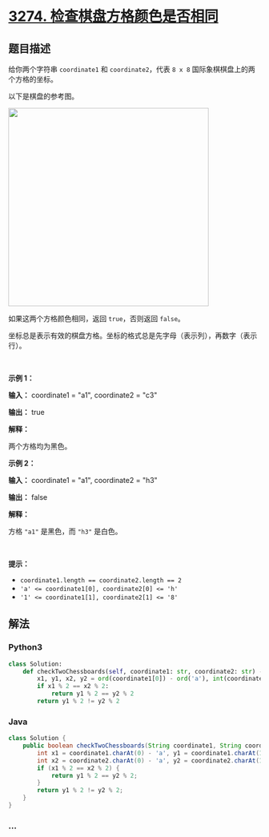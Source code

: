 # [3274. 检查棋盘方格颜色是否相同](https://leetcode.cn/problems/check-if-two-chessboard-squares-have-the-same-color)

## 题目描述

<!-- 这里写题目描述 -->

<p>给你两个字符串 <code>coordinate1</code> 和 <code>coordinate2</code>，代表 <code>8 x 8</code> 国际象棋棋盘上的两个方格的坐标。</p>

<p>以下是棋盘的参考图。</p>

<p><img alt="" src="https://assets.leetcode.com/uploads/2024/07/17/screenshot-2021-02-20-at-22159-pm.png" style="width: 400px; height: 396px;" /></p>

<p>如果这两个方格颜色相同，返回 <code>true</code>，否则返回 <code>false</code>。</p>

<p>坐标总是表示有效的棋盘方格。坐标的格式总是先字母（表示列），再数字（表示行）。</p>

<p>&nbsp;</p>

<p><strong class="example">示例 1：</strong></p>

<div class="example-block">
<p><strong>输入：</strong> <span class="example-io">coordinate1 = "a1", coordinate2 = "c3"</span></p>

<p><strong>输出：</strong> <span class="example-io">true</span></p>

<p><strong>解释：</strong></p>

<p>两个方格均为黑色。</p>
</div>

<p><strong class="example">示例 2：</strong></p>

<div class="example-block">
<p><strong>输入：</strong> <span class="example-io">coordinate1 = "a1", coordinate2 = "h3"</span></p>

<p><strong>输出：</strong> <span class="example-io">false</span></p>

<p><strong>解释：</strong></p>

<p>方格 <code>"a1"</code> 是黑色，而 <code>"h3"</code> 是白色。</p>
</div>

<p>&nbsp;</p>

<p><strong>提示：</strong></p>

<ul>
	<li><code>coordinate1.length == coordinate2.length == 2</code></li>
	<li><code>'a' &lt;= coordinate1[0], coordinate2[0] &lt;= 'h'</code></li>
	<li><code>'1' &lt;= coordinate1[1], coordinate2[1] &lt;= '8'</code></li>
</ul>


## 解法

<!-- 这里可写通用的实现逻辑 -->

<!-- tabs:start -->

### **Python3**

<!-- 这里可写当前语言的特殊实现逻辑 -->

```python
class Solution:
    def checkTwoChessboards(self, coordinate1: str, coordinate2: str) -> bool:
        x1, y1, x2, y2 = ord(coordinate1[0]) - ord('a'), int(coordinate1[1]), ord(coordinate2[0]) - ord('a'), int(coordinate2[1])
        if x1 % 2 == x2 % 2:
            return y1 % 2 == y2 % 2
        return y1 % 2 != y2 % 2
```

### **Java**

<!-- 这里可写当前语言的特殊实现逻辑 -->

```java
class Solution {
    public boolean checkTwoChessboards(String coordinate1, String coordinate2) {
        int x1 = coordinate1.charAt(0) - 'a', y1 = coordinate1.charAt(1) - '1';
        int x2 = coordinate2.charAt(0) - 'a', y2 = coordinate2.charAt(1) - '1';
        if (x1 % 2 == x2 % 2) {
            return y1 % 2 == y2 % 2;
        }
        return y1 % 2 != y2 % 2;
    }
}
```

### **...**

```

```

<!-- tabs:end -->
